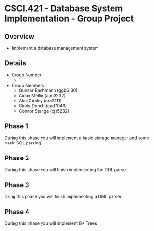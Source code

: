 # CSCI.421 - Database System Implementation - Group Project
## Overview
- Implement a database management system

## Details
- Group Number:
  - 1
- Group Members
  - Gunnar Bachmann (ggb6130)
  - Aidan Mellin (atm3232)
  - Alex Cooley (arc7311)
  - Cindy Donch (cad7046)
  - Connor Stange (cjs5232)

## Phase 1
During this phase you will implement a basic storage manager and some basic SQL parsing.

## Phase 2
During this phase you will finish implementing the DDL parser.

## Phase 3
Dring this phase you will finish implementing a DML parser.

## Phase 4
During this phase you will implement B+ Trees
